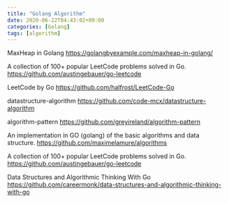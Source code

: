 ```yaml
---
title: "Golang Algorithm"
date: 2020-06-22T04:43:02+09:00
categories: [Golang]
tags: [algorithm]
---
```


MaxHeap in Golang
 https://golangbyexample.com/maxheap-in-golang/

A collection of 100+ popular LeetCode problems solved in Go.
 https://github.com/austingebauer/go-leetcode

LeetCode by Go
 https://github.com/halfrost/LeetCode-Go

datastructure-algorithm
 https://github.com/code-mcx/datastructure-algorithm
 
algorithm-pattern
 https://github.com/greyireland/algorithm-pattern

An implementation in GO (golang) of the basic algorithms and data structure.
 https://github.com/maximelamure/algorithms

A collection of 100+ popular LeetCode problems solved in Go.
 https://github.com/austingebauer/go-leetcode

Data Structures and Algorithmic Thinking With Go
 https://github.com/careermonk/data-structures-and-algorithmic-thinking-with-go